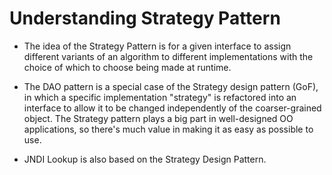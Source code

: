 # Understanding Strategy Pattern

- The idea of the Strategy Pattern is for a given interface to assign different variants of an algorithm to different implementations with the choice of which to choose being made at runtime.

- The DAO pattern is a special case of the Strategy design pattern (GoF), in which a specific implementation "strategy" is refactored into an interface to allow it to be changed independently of the coarser-grained object. The Strategy pattern plays a big part in well-designed OO applications, so there's much value in making it as easy as possible to use.

- JNDI Lookup is also based on the Strategy Design Pattern.
